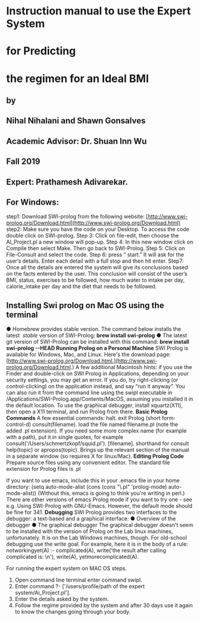 
# Instruction manual to use the Expert System

# for Predicting

# the regimen for an Ideal BMI

## by

## Nihal Nihalani and Shawn Gonsalves

## Academic Advisor: Dr. Shuan Inn Wu

## Fall 2019

## Expert: Prathamesh Adivarekar.


## For Windows:

step1: Download SWI-prolog from the following website:
[http://www.swi-prolog.org/Download.html](http://www.swi-prolog.org/Download.html)
step2: Make sure you have the code on your Desktop. To access the code double click on
SWI-prolog.
Step 3: Click on file-edit, then choose the AI_Project.pl a new window will pop-up.
Step 4: In this new window click on Compile then select Make. Then go back to SWI-Prolog.
Step 5: Click on File-Consult and select the code.
Step 6: press ” start.” It will ask for the user’s details. Enter each detail with a full stop and
then hit enter.
Step7: Once all the details are entered the system will give its conclusions based on the facts
entered by the user. This conclusion will consist of the user’s BMI, status, exercises to be
followed, how much water to intake per day, calorie_intake per day and the diet that needs to
be followed.


## Installing Swi prolog on Mac OS using the terminal

● Homebrew​ provides stable version. The command below installs the latest ​ _stable_
version of SWI-Prolog:
**brew install swi-prolog**
● The latest git version of SWI-Prolog can be installed with this command:
**brew install swi-prolog --HEAD
Running Prolog on a Personal Machine**
SWI Prolog is available for Windows, Mac, and Linux. Here's the download page:
[http://www.swi-prolog.org/Download.html​.](http://www.swi-prolog.org/Download.html​.)
A few additional Macintosh hints: if you use the Finder and double-click on SWI Prolog in
Applications, depending on your security settings, you may get an error. If you do, try
right-clicking (or control-clicking) on the application instead, and say “run it anyway”. You
can also run it from the command line using the swipl executable in
/Applications/SWI-Prolog.app/Contents/MacOS, assuming you installed it in the default
location. To use the graphical debugger, install ​xquartz​ (X11), then open a X11 terminal, and
run Prolog from there.
**Basic Prolog Commands**
A few essential commands:
halt.
exit Prolog (short form: control-d)
consult(filename).
load the file named filename.pl (note the added .pl extension). If you need some more
complex name (for example with a path), put it in single quotes, for example
consult('/Users/schmertzkopf/squid.pl').
[filename].
shorthand for consult
help(topic) or apropos(topic).
Brings up the relevant section of the manual in a separate window (so requires X for
linux/Mac).
**Editing Prolog Code**
Prepare source files using any convenient editor. The standard file extension for Prolog files
is .pl


If you want to use emacs, include this in your .emacs file in your home directory:
(setq auto-mode-alist
(cons (cons "\\.pl" 'prolog-mode)
auto-mode-alist))
(Without this, emacs is going to think you're writing in perl.)
There are other versions of emacs Prolog mode if you want to try one - see e.g. ​Using
SWI-Prolog with GNU-Emacs​. However, the default mode should be fine for 341.
**Debugging**
SWI Prolog provides two interfaces to the debugger: a text-based and a graphical interface:
● Overview of the debugger
● The graphical debugger
The graphical debugger doesn't seem to be installed with the version of Prolog on the Lab
linux machines, unfortunately. It is on the Lab Windows machines, though.
For old-school debugging use the write goal. For example, here it is in the body of a rule:
notworkingyet(A) :-
complicated(A),
write('the result after calling complicated is: \n'), write(A),
yetmorecomplicated(A).


For running the expert system on MAC OS steps.

1. Open command line terminal enter command swipl.
2. Enter command ?- ['/users/profile/path of the expert system/Ai_Project.pl'].
3. Enter the details asked by the system.
4. Follow the regime provided by the system and after 30 days use it again to know
    the changes going through your body.


